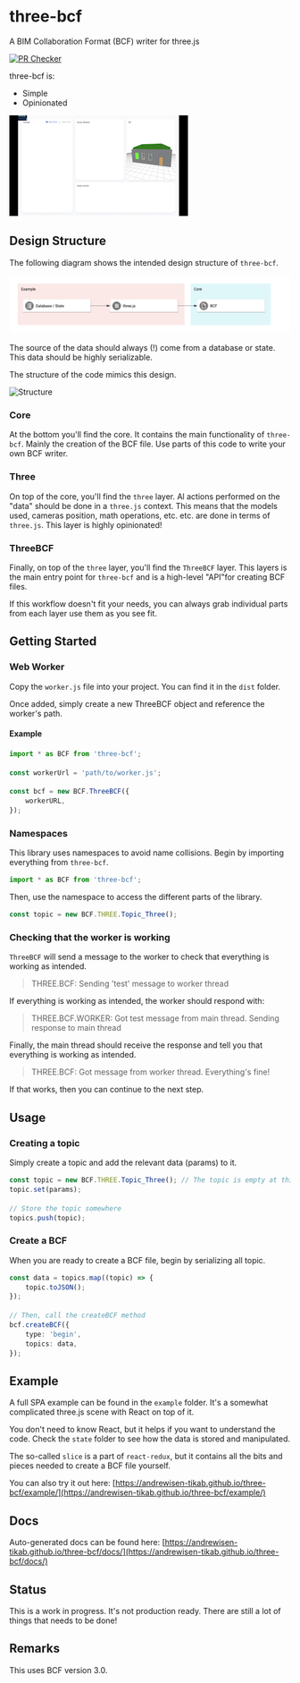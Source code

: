 # three-bcf

A BIM Collaboration Format (BCF) writer for three.js

[![PR Checker](https://github.com/andrewisen-tikab/three-bcf/actions/workflows/pr.yml/badge.svg)](https://github.com/andrewisen-tikab/three-bcf/actions/workflows/pr.yml)

three-bcf is:

-   Simple
-   Opinionated

![Example](./resources/example.gif?raw=true)

## Design Structure

The following diagram shows the intended design structure of `three-bcf`.

![Design](./resources/design.png?raw=true)

The source of the data should always (!) come from a database or state.
This data should be highly serializable.

The structure of the code mimics this design.

![Structure](./resources/struture.png?raw=true)

### Core

At the bottom you'll find the core. It contains the main functionality of `three-bcf`.
Mainly the creation of the BCF file. Use parts of this code to write your own BCF writer.

### Three

On top of the core, you'll find the `three` layer.
Al actions performed on the "data" should be done in a `three.js` context.
This means that the models used, cameras position, math operations, etc. etc. are done in terms of `three.js`.
This layer is highly opinionated!

### ThreeBCF

Finally, on top of the `three` layer, you'll find the `ThreeBCF` layer.
This layers is the main entry point for `three-bcf` and is a high-level "API"for creating BCF files.

If this workflow doesn't fit your needs, you can always grab individual parts from each layer use them as you see fit.

## Getting Started

### Web Worker

Copy the `worker.js` file into your project.
You can find it in the `dist` folder.

Once added, simply create a new ThreeBCF object and reference the worker's path.

#### Example

```ts
import * as BCF from 'three-bcf';

const workerUrl = 'path/to/worker.js';

const bcf = new BCF.ThreeBCF({
    workerURL,
});
```

### Namespaces

This library uses namespaces to avoid name collisions.
Begin by importing everything from `three-bcf`.

```ts
import * as BCF from 'three-bcf';
```

Then, use the namespace to access the different parts of the library.

```ts
const topic = new BCF.THREE.Topic_Three();
```

### Checking that the worker is working

`ThreeBCF` will send a message to the worker to check that everything is working as intended.

> THREE.BCF: Sending 'test' message to worker thread

If everything is working as intended, the worker should respond with:

> THREE.BCF.WORKER: Got test message from main thread. Sending response to main thread

Finally, the main thread should receive the response and tell you that everything is working as intended.

> THREE.BCF: Got message from worker thread. Everything's fine!

If that works, then you can continue to the next step.

## Usage

### Creating a topic

Simply create a topic and add the relevant data (params) to it.

```ts
const topic = new BCF.THREE.Topic_Three(); // The topic is empty at this point§
topic.set(params);

// Store the topic somewhere
topics.push(topic);
```

### Create a BCF

When you are ready to create a BCF file, begin by serializing all topic.

```ts
const data = topics.map((topic) => {
    topic.toJSON();
});

// Then, call the createBCF method
bcf.createBCF({
    type: 'begin',
    topics: data,
});
```

## Example

A full SPA example can be found in the `example` folder.
It's a somewhat complicated three.js scene with React on top of it.

You don't need to know React, but it helps if you want to understand the code.
Check the `state` folder to see how the data is stored and manipulated.

The so-called `slice` is a part of `react-redux`, but it contains all the bits and pieces needed to create a BCF file yourself.

You can also try it out here:
[https://andrewisen-tikab.github.io/three-bcf/example/](https://andrewisen-tikab.github.io/three-bcf/example/)

## Docs

Auto-generated docs can be found here:
[https://andrewisen-tikab.github.io/three-bcf/docs/](https://andrewisen-tikab.github.io/three-bcf/docs/)

## Status

This is a work in progress. It's not production ready.
There are still a lot of things that needs to be done!

## Remarks

This uses BCF version 3.0.
